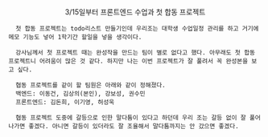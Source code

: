 <center>3/15일부터 프론트엔드 수업과 첫 합동 프로젝트 </center>

      첫 합동 프로젝트는 todo리스트 만들기인데 우리조는 대학생 수업일정 관리를 하고 거기에 메모 기능도 넣어 1학기간 할일을 넣을 생각이다. 
    
      강사님께서 첫 프로젝트 때는 완성작을 만드는 팀이 별로 없다고 했다. 아무래도 첫 합동 프로젝트니 어려움이 많은 것 같다. 하지만 나는 이번 프로젝트가 잘 풀려서 꼭 완성본을 보고 싶다.

      협동 프로젝트를 같이 할 팀원은 아래와 같이 정해졌다.
      백엔드: 이동건, 김상의(본인), 강보성, 권수민
      프론트엔드: 김돈희, 이기영, 허성욱

      협동 프로젝트 도중에 갈등으로 인한 말다툼이 있다고 하던데 우리 조는 갈등 없이 잘 풀어 나가면 좋겠다. 아니면 갈등이 있더라도 잘 조율해서 말다툼까지는 안 갔으면 좋겠다.


